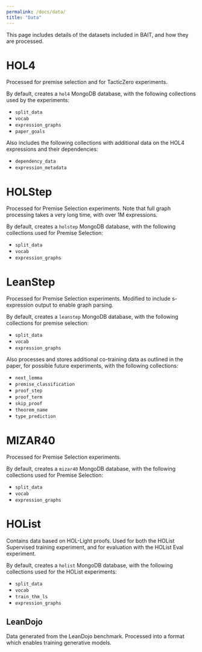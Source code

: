 ```yaml
---
permalink: /docs/data/
title: "Data"
---
```


This page includes details of the datasets included in BAIT, and how they are processed.

# HOL4

Processed for premise selection and for TacticZero experiments.

By default, creates a `hol4` MongoDB database, with the following collections used by the experiments:
- `split_data`
- `vocab`
- `expression_graphs`
- `paper_goals`

Also includes the following collections with additional data on the HOL4 expressions and their dependencies:
- `dependency_data`
- `expression_metadata`


# HOLStep

Processed for Premise Selection experiments.
Note that full graph processing takes a very long time, with over 1M expressions.

By default, creates a `holstep` MongoDB database, with the following collections used for Premise Selection:
- `split_data`
- `vocab`
- `expression_graphs`
 
# LeanStep

Processed for Premise Selection experiments. Modified to include s-expression output to enable graph parsing.

By default, creates a `leanstep` MongoDB database, with the following collections for premise selection:
- `split_data`
- `vocab`
- `expression_graphs`


Also processes and stores additional co-training data as outlined in the paper, for possible future experiments,
with the following collections:
- `next_lemma`
- `premise_classification`
- `proof_step`
- `proof_term`
- `skip_proof`
- `theorem_name`
- `type_prediction`
 
# MIZAR40

Processed for Premise Selection experiments.

By default, creates a `mizar40` MongoDB database, with the following collections used for Premise Selection:
- `split_data`
- `vocab`
- `expression_graphs`

# HOList

Contains data based on HOL-Light proofs. Used for both the HOList Supervised training experiment,
and for evaluation with the HOList Eval experiment.

By default, creates a `holist` MongoDB database, with the following collections used for the HOList experiments:
- `split_data`
- `vocab`
- `train_thm_ls`
- `expression_graphs`

## LeanDojo

Data generated from the LeanDojo benchmark. Processed into a format which enables training generative models.


[//]: # (## Premise Selection)

[//]: # ()

[//]: # (Premise selection data is processed to keep a consistent format between datasets.)

[//]: # (In this way, the data source can be abstracted from the experiments which allows for)

[//]: # (datasets and models to be swapped with minimal additional code.)
